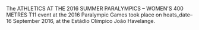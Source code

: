 The ATHLETICS AT THE 2016 SUMMER PARALYMPICS – WOMEN'S 400 METRES T11 event at the 2016 Paralympic Games took place on heats_date–16 September 2016, at the Estádio Olímpico João Havelange.
